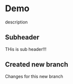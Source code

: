 # Demo

description

## Subheader

THis is sub header!!!

## Created new branch

Changes for this new branch
